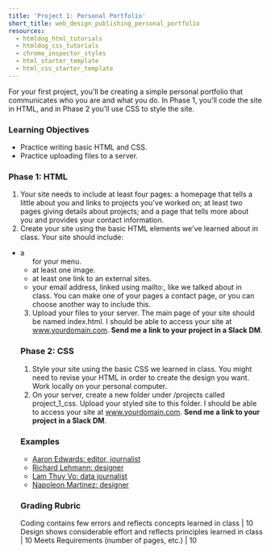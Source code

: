 ```yaml
---
title: 'Project 1: Personal Portfolio'
short_title: web_design_publishing_personal_portfolio
resources:
  - htmldog_html_tutorials
  - htmldog_css_tutorials
  - chrome_inspector_styles
  - html_starter_template
  - html_css_starter_template
---
```


For your first project, you'll be creating a simple personal portfolio that communicates who you are and what you do. In Phase 1, you'll code the site in HTML, and in Phase 2 you'll use CSS to style the site.

### Learning Objectives

- Practice writing basic HTML and CSS.
- Practice uploading files to a server.

### Phase 1: HTML

1. Your site needs to include at least four pages: a homepage that tells a little about you and links to projects you've worked on; at least two pages giving details about projects; and a page that tells more about you and provides your contact information.
2. Create your site using the basic HTML elements we've learned about in class. Your site should include:
  - a <ul> for your menu.
  - at least one image.
  - at least one link to an external sites.
  - your email address, linked using mailto:, like we talked about in class. You can make one of your pages a contact page, or you can choose another way to include this.
3. Upload your files to your server. The main page of your site should be named index.html. I should be able to access your site at www.yourdomain.com. __Send me a link to your project in a Slack DM__.

### Phase 2: CSS

1. Style your site using the basic CSS we learned in class. You might need to revise your HTML in order to create the design you want. Work locally on your personal computer.
2. On your server, create a new folder under /projects called project_1_css. Upload your styled site to this folder. I should be able to access your site at www.yourdomain.com. __Send me a link to your project in a Slack DM__.

### Examples

- [Aaron Edwards: editor, journalist](http://www.aaronmedwards.com)
- [Richard Lehmann: designer](http://atomicfarmer.com/)
- [Lam Thuy Vo: data journalist](http://www.lamivo.com/)
- [Napoleon Martinez: designer](https://napoleonmartinez.co/)

### Grading Rubric

Coding contains few errors and reflects concepts learned in class | 10
Design shows considerable effort and reflects principles learned in class | 10
Meets Requirements (number of pages, etc.) | 10
